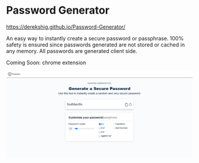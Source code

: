 # Password Generator

https://derekshig.github.io/Password-Generator/
 
An easy way to instantly create a secure password or passphrase. 100% safety is ensured since passwords generated are not stored or cached in any memory. All passwords are generated client side.

Coming Soon: chrome extension


![github-medium](https://raw.githubusercontent.com/DerekShig/Password-Generator/master/img/pass.png)
